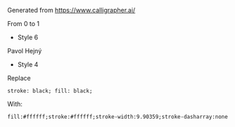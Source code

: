 Generated from https://www.calligrapher.ai/

From 0 to 1

-   Style 6

Pavol Hejný

-   Style 4

Replace

```
stroke: black; fill: black;
```

With:

```
fill:#ffffff;stroke:#ffffff;stroke-width:9.90359;stroke-dasharray:none
```
